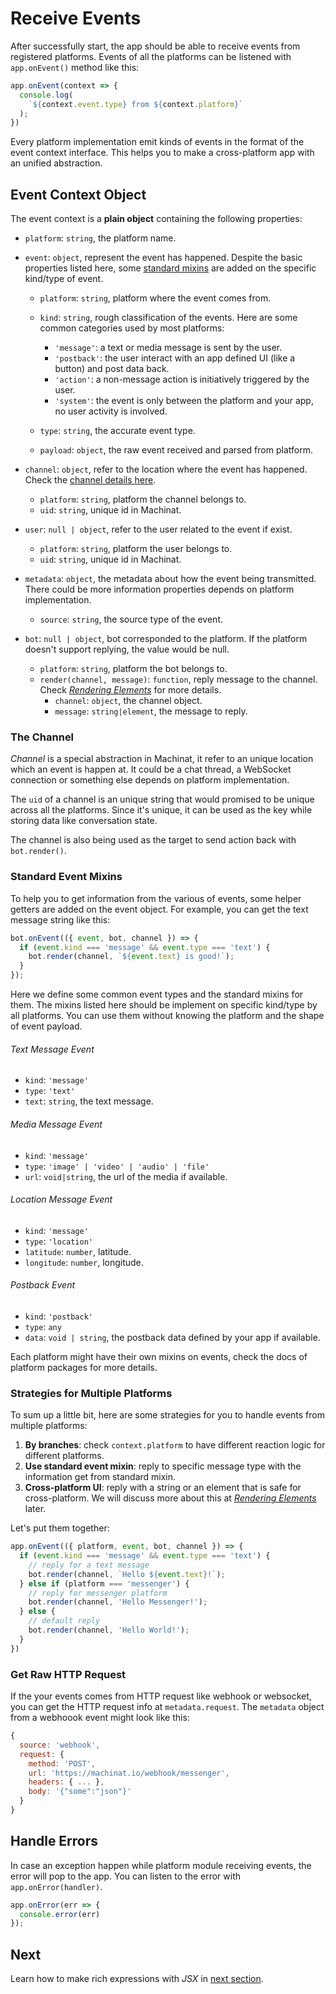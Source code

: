 # Receive Events

After successfully start, the app should be able to receive events from registered platforms. Events of all the platforms can be listened with `app.onEvent()` method like this:

```js
app.onEvent(context => {
  console.log(
    `${context.event.type} from ${context.platform}`
  );
})
```

Every platform implementation emit kinds of events in the format of the event context interface. This helps you to make a cross-platform app with an unified abstraction.

## Event Context Object

The event context is a **plain object** containing the following properties:

- `platform`: `string`, the platform name.

- `event`: `object`, represent the event has happened. Despite the basic properties listed here, some [standard mixins](#standard-event-mixins) are added on the specific kind/type of event.
  - `platform`: `string`, platform where the event comes from.

  - `kind`: `string`, rough classification of the events. Here are some common categories used by most platforms:
    - `'message'`: a text or media message is sent by the user.
    - `'postback'`: the user interact with an app defined UI (like a button) and post data back.
    - `'action'`: a non-message action is initiatively triggered by the user.
    - `'system'`: the event is only between the platform and your app, no user activity is involved.

  - `type`: `string`, the accurate event type.

  - `payload`: `object`, the raw event received and parsed from platform.


- `channel`: `object`, refer to the location where the event has happened. Check the [channel details here](#the-channel).
  - `platform`: `string`, platform the channel belongs to.
  - `uid`: `string`, unique id in Machinat.


- `user`: `null | object`, refer to the user related to the event if exist.
  - `platform`: `string`, platform the user belongs to.
  - `uid`: `string`, unique id in Machinat.


- `metadata`: `object`, the metadata about how the event being transmitted. There could be more information properties depends on platform implementation.
  - `source`: `string`, the source type of the event.


- `bot`: `null | object`, bot corresponded to the platform. If the platform doesn't support replying, the value would be null.
  - `platform`: `string`, platform the bot belongs to.
  - `render(channel, message)`: `function`, reply message to the channel.  Check [_Rendering Elements_](rendering-elements.md) for more details.
    - `channel`: `object`, the channel object.
    - `message`: `string|element`, the message to reply.

### The Channel

_Channel_ is a special abstraction in Machinat, it refer to an unique location which an event is happen at. It could be a chat thread, a WebSocket connection or something else depends on platform implementation.

The `uid` of a channel is an unique string that would promised to be unique across all the platforms. Since it's unique, it can be used as the key while storing data like conversation state.

The channel is also being used as the target to send action back with `bot.render()`.

### Standard Event Mixins

To help you to get information from the various of events, some helper getters are added on the event object. For example, you can get the text message string like this:


```js
bot.onEvent(({ event, bot, channel }) => {
  if (event.kind === 'message' && event.type === 'text') {
    bot.render(channel, `${event.text} is good!`);
  }
});
```

Here we define some common event types and the standard mixins for them. The mixins listed here should be implement on specific kind/type by all platforms. You can use them without knowing the platform and the shape of event payload.

###### Text Message Event
- `kind`: `'message'`
- `type`: `'text'`
- `text`: `string`, the text message.


###### Media Message Event
- `kind`: `'message'`
- `type`: `'image' | 'video' | 'audio' | 'file'`
- `url`: `void|string`, the url of the media if available.

###### Location Message Event
- `kind`: `'message'`
- `type`: `'location'`
- `latitude`: `number`, latitude.
- `longitude`: `number`, longitude.

###### Postback Event
- `kind`: `'postback'`
- `type`: `any`
- `data`: `void | string`, the postback data defined by your app if available.

Each platform might have their own mixins on events, check the docs of platform packages for more details.

### Strategies for Multiple Platforms

To sum up a little bit, here are some strategies for you to handle events from multiple platforms:

1. **By branches**: check `context.platform` to have different reaction logic for different platforms.
2. **Use standard event mixin**: reply to specific message type with the information get from standard mixin.
3. **Cross-platform UI**: reply with a string or an element that is safe for cross-platform. We will discuss more about this at [_Rendering Elements_](rendering-elements.md) later.

Let's put them together:

```js
app.onEvent(({ platform, event, bot, channel }) => {
  if (event.kind === 'message' && event.type === 'text') {
    // reply for a text message
    bot.render(channel, `Hello ${event.text}!`);
  } else if (platform === 'messenger') {
    // reply for messenger platform
    bot.render(channel, 'Hello Messenger!');
  } else {
    // default reply
    bot.render(channel, 'Hello World!');
  }
})
```

### Get Raw HTTP Request

If the your events comes from HTTP request like webhook or websocket, you can get the HTTP request info at `metadata.request`. The `metadata` object from a webhoook event might look like this:

```js
{
  source: 'webhook',
  request: {
    method: 'POST',
    url: 'https://machinat.io/webhook/messenger',
    headers: { ... },
    body: '{"some":"json"}'
  }
}
```

## Handle Errors

In case an exception happen while platform module receiving events, the error will pop to the app. You can listen to the error with `app.onError(handler)`.

```js
app.onError(err => {
  console.error(err)
});
```

## Next

Learn how to make rich expressions with _JSX_ in [next section](introducing-jsx.md).
